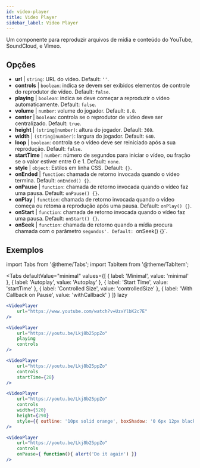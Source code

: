 ```yaml
---
id: video-player
title: Video Player
sidebar_label: Video Player
---
```


Um componente para reproduzir arquivos de mídia e conteúdo do YouTube, SoundCloud, e Vimeo.

## Opções

* __url__ | `string`: URL do vídeo. Default: `''`.
* __controls__ | `boolean`: indica se devem ser exibidos elementos de controle do reprodutor de vídeo. Default: `false`.
* __playing__ | `boolean`: indica se deve começar a reproduzir o vídeo automaticamente. Default: `false`.
* __volume__ | `number`: volume do jogador. Default: `0.8`.
* __center__ | `boolean`: controla se o reprodutor de vídeo deve ser centralizado. Default: `true`.
* __height__ | `(string|number)`: altura do jogador. Default: `360`.
* __width__ | `(string|number)`: largura do jogador. Default: `640`.
* __loop__ | `boolean`: controla se o vídeo deve ser reiniciado após a sua reprodução. Default: `false`.
* __startTime__ | `number`: número de segundos para iniciar o vídeo, ou fração se o valor estiver entre 0 e 1. Default: `none`.
* __style__ | `object`: Estilos em linha CSS. Default: `{}`.
* __onEnded__ | `function`: chamada de retorno invocada quando o vídeo termina. Default: `onEnded() {}`.
* __onPause__ | `function`: chamada de retorno invocada quando o vídeo faz uma pausa. Default: `onPause() {}`.
* __onPlay__ | `function`: chamada de retorno invocada quando o vídeo começa ou retoma a reprodução após uma pausa. Default: `onPlay() {}`.
* __onStart__ | `function`: chamada de retorno invocada quando o vídeo faz uma pausa. Default: `onStart() {}`.
* __onSeek__ | `function`: chamada de retorno quando a mídia procura chamada com o parâmetro `segundos'. Default: `onSeek() {}`.


## Exemplos

import Tabs from '@theme/Tabs';
import TabItem from '@theme/TabItem';

<Tabs
    defaultValue="minimal"
    values={[
        { label: 'Minimal', value: 'minimal' },
        { label: 'Autoplay', value: 'Autoplay' },
        { label: 'Start Time', value: 'startTime' },
        { label: 'Controlled Size', value: 'controlledSize' },
        { label: 'With Callback on Pause', value: 'withCallback' }
    ]}
    lazy
>
<TabItem value="minimal">

```jsx live
<VideoPlayer
    url="https://www.youtube.com/watch?v=UzxYlbK2c7E"
/>
```

</TabItem>

<TabItem value="withStyle">

```jsx live
<VideoPlayer
    url="https://youtu.be/Lkj8b25ppZo"
    playing
    controls
/>
```
</TabItem>

<TabItem value="startTime">

```jsx live
<VideoPlayer
    url="https://youtu.be/Lkj8b25ppZo"
    controls
    startTime={28}
/>
```
</TabItem>


<TabItem value="controlledSize">

```jsx live
<VideoPlayer
    url="https://youtu.be/Lkj8b25ppZo"
    controls
    width={520}
    height={290}
    style={{ outline: '10px solid orange', boxShadow: '0 6px 12px black'}}
/>
```
</TabItem>


<TabItem value="withCallback">

```jsx live
<VideoPlayer
    url="https://youtu.be/Lkj8b25ppZo"
    controls
    onPause={ function(){ alert('Do it again') }}
/>
```
</TabItem>

</Tabs>



